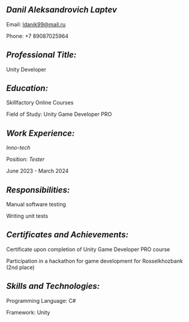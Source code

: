 ## ***Danil Aleksandrovich Laptev*** ##

Email: ldanik99@mail.ru

Phone: +7 89087025964

## ***Professional Title:*** ##

Unity Developer

## ***Education:*** ##

Skillfactory Online Courses

Field of Study: Unity Game Developer PRO

## ***Work Experience:*** ##

*Inno-tech* 

Position: *Tester*

June 2023 - March 2024

## ***Responsibilities:*** ##

Manual software testing

Writing unit tests

## ***Certificates and Achievements:*** ##

Certificate upon completion of Unity Game Developer PRO course

Participation in a hackathon for game development for Rosselkhozbank (2nd place)

## ***Skills and Technologies:*** ###

Programming Language: C#

Framework: Unity
